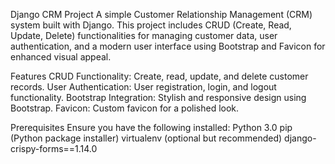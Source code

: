 Django CRM Project
A simple Customer Relationship Management (CRM) system built with Django. This project includes CRUD (Create, Read, Update, Delete) functionalities for managing customer data, user authentication, and a modern user interface using Bootstrap and Favicon for enhanced visual appeal.

Features
CRUD Functionality: Create, read, update, and delete customer records.
User Authentication: User registration, login, and logout functionality.
Bootstrap Integration: Stylish and responsive design using Bootstrap.
Favicon: Custom favicon for a polished look.

Prerequisites
Ensure you have the following installed:
Python 3.0
pip (Python package installer)
virtualenv (optional but recommended)
django-crispy-forms==1.14.0
